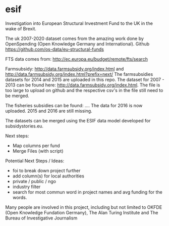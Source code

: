# esif
Investigation into European Structural Investment Fund to the UK in the wake of Brexit.

The uk 2007-2020 dataset comes from the amazing work done by OpenSpending (Open Knowledge Germany and International).
Github https://github.com/os-data/eu-structural-funds

FTS data comes from: http://ec.europa.eu/budget/remote/fts/search

Farmsubsidy: http://data.farmsubsidy.org/index.html and http://data.farmsubsidy.org/index.html?prefix=next/
The farmsubsidies datasets for 2014 and 2015 are uploaded in this repo. 
The dataset for 2007 - 2013 can be found here: http://data.farmsubsidy.org/index.html. The file is too large to upload on github and the respective csv's in the file still need to be merged. 

The fisheries subsidies can be found: ....
The data for 2016 is now uploaded. 
2015 and 2016 are still missing. 

The datasets can be merged using the ESIF data model developed for subsidystories.eu. 

Next steps:
- Map columns per fund
- Merge Files (with script)

Potential Next Steps / Ideas:
- foi to break down project further
- add column(s) for local authorities
- private / public / ngo
- industry filter
- search for most commun word in project names and avg funding for the words.

Many people are involved in this project, including but not limited to OKFDE (Open Knowledge Fundation Germany), The Alan Turing Institute and The Bureau of Investigative Journalism
